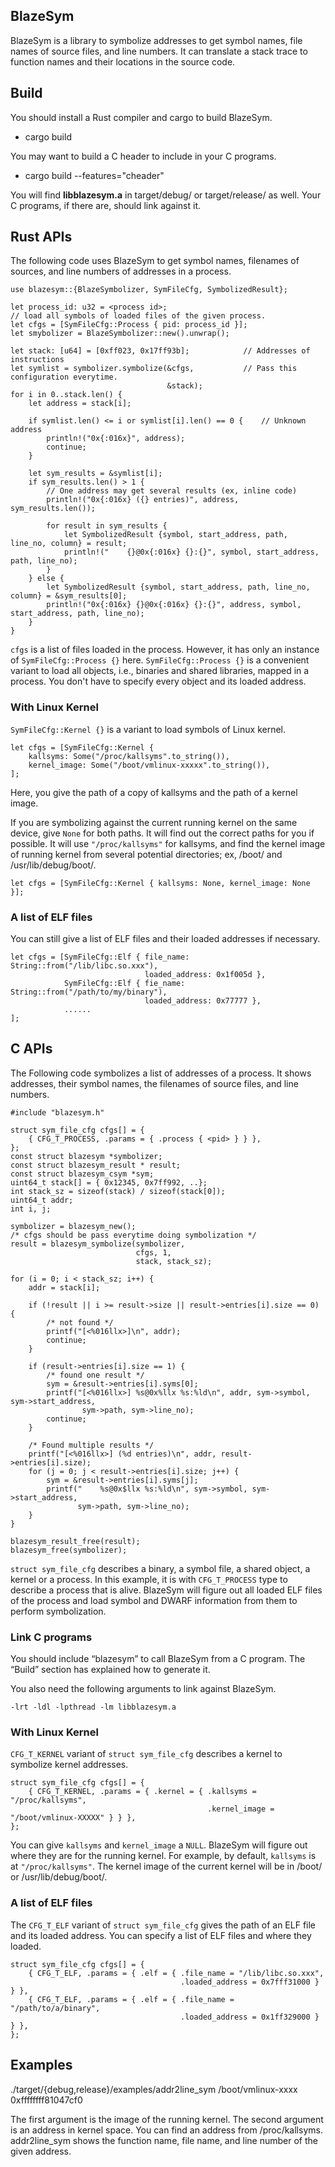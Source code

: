 ## BlazeSym

BlazeSym is a library to symbolize addresses to get symbol names, file
names of source files, and line numbers.  It can translate a stack
trace to function names and their locations in the
source code.

## Build

You should install a Rust compiler and cargo to build BlazeSym.

 - cargo build

You may want to build a C header to include in your C programs.

 - cargo build --features="cheader"

You will find **libblazesym.a** in target/debug/ or target/release/ as
well.  Your C programs, if there are, should link against it.

## Rust APIs

The following code uses BlazeSym to get symbol names, filenames of
sources, and line numbers of addresses in a process.

	use blazesym::{BlazeSymbolizer, SymFileCfg, SymbolizedResult};
	
	let process_id: u32 = <process id>;
    // load all symbols of loaded files of the given process.
	let cfgs = [SymFileCfg::Process { pid: process_id }];
	let smybolizer = BlazeSymbolizer::new().unwrap();

    let stack: [u64] = [0xff023, 0x17ff93b];			// Addresses of instructions
	let symlist = symbolizer.symbolize(&cfgs,			// Pass this configuration everytime.
	                                   &stack);
	for i in 0..stack.len() {
	    let address = stack[i];
		
		if symlist.len() <= i or symlist[i].len() == 0 {	// Unknown address
			println!("0x{:016x}", address);
			continue;
		}
		
		let sym_results = &symlist[i];
		if sym_results.len() > 1 {
			// One address may get several results (ex, inline code)
			println!("0x{:016x} ({} entries)", address, sym_results.len());
			
			for result in sym_results {
				let SymbolizedResult {symbol, start_address, path, line_no, column} = result;
				println!("    {}@0x{:016x} {}:{}", symbol, start_address, path, line_no);
			}
		} else {
			let SymbolizedResult {symbol, start_address, path, line_no, column} = &sym_results[0];
			println!("0x{:016x} {}@0x{:016x} {}:{}", address, symbol, start_address, path, line_no);
		}
	}

`cfgs` is a list of files loaded in the process.  However, it has only
an instance of `SymFileCfg::Process {}` here.  `SymFileCfg::Process
{}` is a convenient variant to load all objects, i.e., binaries and
shared libraries, mapped in a process.  You don't have to
specify every object and its loaded address.

### With Linux Kernel

`SymFileCfg::Kernel {}` is a variant to load symbols of Linux kernel.

	let cfgs = [SymFileCfg::Kernel {
		kallsyms: Some("/proc/kallsyms".to_string()),
		kernel_image: Some("/boot/vmlinux-xxxxx".to_string()),
	];

Here, you give the path of a copy of kallsyms and the path of a kernel image.

If you are symbolizing against the current running kernel on the same
device, give `None` for both paths.  It will find out the correct
paths for you if possible. It will use `"/proc/kallsyms"` for
kallsyms, and find the kernel image of running kernel from several
potential directories; ex, /boot/ and /usr/lib/debug/boot/.

	let cfgs = [SymFileCfg::Kernel { kallsyms: None, kernel_image: None }];

### A list of ELF files

You can still give a list of ELF files and their loaded addresses if necessary.

	let cfgs = [SymFileCfg::Elf { file_name: String::from("/lib/libc.so.xxx"),
	                              loaded_address: 0x1f005d },
	            SymFileCfg::Elf { fie_name: String::from("/path/to/my/binary"),
				                  loaded_address: 0x77777 },
	            ......
	];

## C APIs

The Following code symbolizes a list of addresses of a process.  It
shows addresses, their symbol names, the filenames of source files,
and line numbers.

	#include "blazesym.h"
	
	struct sym_file_cfg cfgs[] = {
		{ CFG_T_PROCESS, .params = { .process { <pid> } } },
	};
	const struct blazesym *symbolizer;
	const struct blazesym_result * result;
	const struct blazesym_csym *sym;
	uint64_t stack[] = { 0x12345, 0x7ff992, ..};
	int stack_sz = sizeof(stack) / sizeof(stack[0]);
	uint64_t addr;
	int i, j;
	
	symbolizer = blazesym_new();
	/* cfgs should be pass everytime doing symbolization */
	result = blazesym_symbolize(symbolizer,
	                            cfgs, 1,
								stack, stack_sz);
	
	for (i = 0; i < stack_sz; i++) {
		addr = stack[i];
		
		if (!result || i >= result->size || result->entries[i].size == 0) {
			/* not found */
			printf("[<%016llx>]\n", addr);
			continue;
		}
		
		if (result->entries[i].size == 1) {
			/* found one result */
			sym = &result->entries[i].syms[0];
			printf("[<%016llx>] %s@0x%llx %s:%ld\n", addr, sym->symbol, sym->start_address,
			        sym->path, sym->line_no);
			continue;
		}
		
		/* Found multiple results */
		printf("[<%016llx>] (%d entries)\n", addr, result->entries[i].size);
		for (j = 0; j < result->entries[i].size; j++) {
			sym = &result->entries[i].syms[j];
			printf("    %s@0x$llx %s:%ld\n", sym->symbol, sym->start_address,
			       sym->path, sym->line_no);
		}
	}
	
	blazesym_result_free(result);
	blazesym_free(symbolizer);
	
`struct sym_file_cfg` describes a binary, a symbol file, a shared
object, a kernel or a process.  In this example, it is with
`CFG_T_PROCESS` type to describe a process that is alive.  BlazeSym
will figure out all loaded ELF files of the process and load symbol
and DWARF information from them to perform symbolization.

### Link C programs

You should include “blazesym” to call BlazeSym from a C program. The
“Build” section has explained how to generate it.

You also need the following arguments to link against BlazeSym.

	-lrt -ldl -lpthread -lm libblazesym.a

### With Linux Kernel

`CFG_T_KERNEL` variant of `struct sym_file_cfg` describes a kernel to
symbolize kernel addresses.

	struct sym_file_cfg cfgs[] = {
		{ CFG_T_KERNEL, .params = { .kernel = { .kallsyms = "/proc/kallsyms",
		                                        .kernel_image = "/boot/vmlinux-XXXXX" } } },
	};

You can give `kallsyms` and `kernel_image` a `NULL`.  BlazeSym will
figure out where they are for the running kernel.  For example, by
default, `kallsyms` is at `"/proc/kallsyms"`.  The kernel image of the
current kernel will be in /boot/ or /usr/lib/debug/boot/.

### A list of ELF files

The `CFG_T_ELF` variant of `struct sym_file_cfg` gives the path of an
ELF file and its loaded address.  You can specify a list of ELF files
and where they loaded.

	struct sym_file_cfg cfgs[] = {
		{ CFG_T_ELF, .params = { .elf = { .file_name = "/lib/libc.so.xxx",
		                                  .loaded_address = 0x7fff31000 } } },
		{ CFG_T_ELF, .params = { .elf = { .file_name = "/path/to/a/binary",
		                                  .loaded_address = 0x1ff329000 } } },
	};

## Examples

 ./target/{debug,release}/examples/addr2line_sym /boot/vmlinux-xxxx 0xffffffff81047cf0

The first argument is the image of the running kernel.  The second
argument is an address in kernel space.  You can find an address from
/proc/kallsyms.  addr2line_sym shows the function name, file name, and
line number of the given address.
